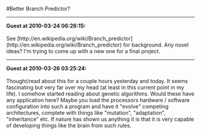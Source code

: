 #Better Branch Predictor?
<hr>
<b>Guest at 2010-03-24 06:26:15:</b><br /><br />
See [http://en.wikipedia.org/wiki/Branch_predictor](http://en.wikipedia.org/wiki/Branch_predictor) for background.
Any novel ideas? I'm trying to come up with a new one for a final project.<hr>
<b>Guest at 2010-03-26 03:25:24:</b><br /><br />
Thought/read about this for a couple hours yesterday and today. It seems fascinating but very far over my head (at least in this current point in my life).
I somehow started reading about genetic algorithms. Would these have any application here? Maybe you load the processors hardware / software configuration into such a program and have it "evolve" competing architectures, complete with things like "mutation", "adaptation", "inheritance" etc. If nature has shown us anything it is that it is very capable of developing things like the brain from such rules.
